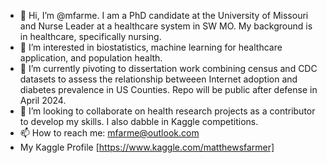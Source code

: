 - 👋 Hi, I’m @mfarme. I am a PhD candidate at the University of Missouri and Nurse Leader at a healthcare system in SW MO. My background is in healthcare, specifically nursing. 
- 👀 I’m interested in biostatistics, machine learning for healthcare application, and population health. 
- 🌱 I’m currently pivoting to dissertation work combining census and CDC datasets to assess the relationship betweeen Internet adoption and diabetes prevalence in US Counties. Repo will be public after defense in April 2024.
- 💞️ I’m looking to collaborate on health research projects as a contributor to develop my skills. I also dabble in Kaggle competitions. 
- 📫 How to reach me: mfarme@outlook.com
- My Kaggle Profile [https://www.kaggle.com/matthewsfarmer]
<!---
mfarme/mfarme is a ✨ special ✨ repository because its `README.md` (this file) appears on your GitHub profile.
You can click the Preview link to take a look at your changes.
--->

